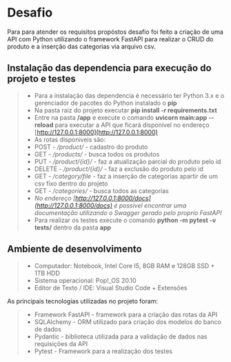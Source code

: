 # Desafio

Para para atender os requisitos propóstos desafio foi feito a criação de uma API com Python utilizando o framework FastAPI para realizar o CRUD do produto e a inserção das categorias via arquivo csv.

## Instalação das dependencia para execução do projeto e testes
>  * Para a instalação das dependencia é necessário ter Python 3.x e o gerenciador de pacotes do Python instalado o **pip**
>  * Na pasta raiz do projeto executar **pip install -r requirements.txt**
>  * Entre na pasta **/app** e execute o comando **uvicorn main:app --reload** para executar a API que ficará disponivel no endereço [http://127.0.0.1:8000](http://127.0.0.1:8000)
>  *  As rotas disponiveis são:
>  *  POST - */product/* - cadastro do produto
>  *  GET - */products/* - busca todos os produtos
>  *  PUT - */product/{id}/* - faz a atualização parcial do produto pelo id
>  *  DELETE - */product/{id}/* - faz a exclusão do produto pelo id
>  *  GET - */category/file* - faz a inserção de categorias apartir de um csv fixo dentro do projeto
>  *  GET - */categories/* - busca todos as categorias
>  *  *No endereço [http://127.0.0.1:8000/docs](http://127.0.0.1:8000/docs) é possivel encontrar uma documentação utilizando o Swagger gerado pelo proprio FastAPI*
>  * Para realizar os testes execute o comando **python -m pytest -v tests/** dentro da pasta **app**

## Ambiente de desenvolvimento
>  * Computador: Notebook, Intel Core I5, 8GB RAM e 128GB SSD + 1TB HDD
>  * Sistema operacional: Pop!_OS 20.10
>  * Editor de Texto / IDE: Visual Studio Code + Extensões

As principais tecnologias utilizadas no projeto foram:
>  * Framework FastAPI - framework para a criação das rotas da API
>  * SQLAlchemy - ORM utilizado para criação dos modelos do banco de dados
>  * Pydantic - biblioteca utilizada para a validação de dados nas requisições da API
>  * Pytest - Framework para a realização dos testes




